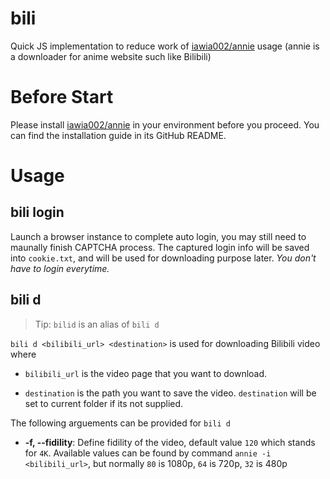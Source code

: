 # bili
Quick JS implementation to reduce work of [iawia002/annie](https://github.com/iawia002/annie) usage (annie is a downloader for anime website such like Bilibili)

# Before Start
Please install [iawia002/annie](https://github.com/iawia002/annie) in your environment before you proceed. You can find the installation guide in its GitHub README.

# Usage

## bili login
Launch a browser instance to complete auto login, you may still need to maunally finish CAPTCHA process. The captured login info will be saved into `cookie.txt`, and will be used for downloading purpose later. *_You don't have to login everytime._*

## bili d
> Tip: `bilid` is an alias of `bili d`

`bili d <bilibili_url> <destination>` is used for downloading Bilibili video where 

- `bilibili_url` is the video page that you want to download.

- `destination` is the path you want to save the video. `destination` will be set to current folder if its not supplied.



The following arguements can be provided for `bili d`
- **-f, --fidility**: Define fidility of the video, default value `120` which stands for `4K`. Available values can be found by command `annie -i <bilibili_url>`, but normally `80` is 1080p, `64` is 720p, `32` is 480p